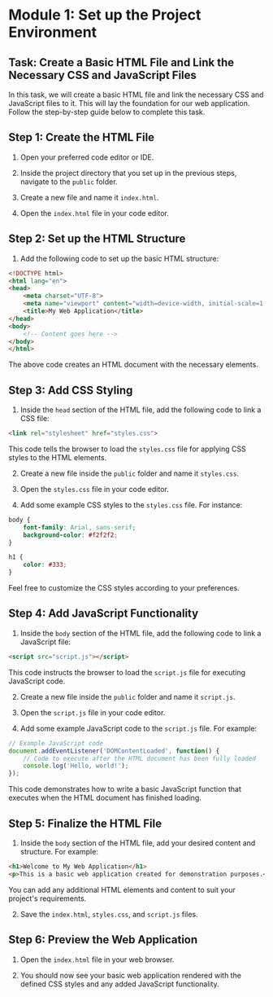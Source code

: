 # Module 1: Set up the Project Environment

## Task: Create a Basic HTML File and Link the Necessary CSS and JavaScript Files

In this task, we will create a basic HTML file and link the necessary CSS and JavaScript files to it. This will lay the foundation for our web application. Follow the step-by-step guide below to complete this task.

## Step 1: Create the HTML File

1. Open your preferred code editor or IDE.

2. Inside the project directory that you set up in the previous steps, navigate to the `public` folder.

3. Create a new file and name it `index.html`.

4. Open the `index.html` file in your code editor.

## Step 2: Set up the HTML Structure

1. Add the following code to set up the basic HTML structure:

```html
<!DOCTYPE html>
<html lang="en">
<head>
    <meta charset="UTF-8">
    <meta name="viewport" content="width=device-width, initial-scale=1.0">
    <title>My Web Application</title>
</head>
<body>
    <!-- Content goes here -->
</body>
</html>
```

The above code creates an HTML document with the necessary elements.

## Step 3: Add CSS Styling

1. Inside the `head` section of the HTML file, add the following code to link a CSS file:

```html
<link rel="stylesheet" href="styles.css">
```

This code tells the browser to load the `styles.css` file for applying CSS styles to the HTML elements.

2. Create a new file inside the `public` folder and name it `styles.css`.

3. Open the `styles.css` file in your code editor.

4. Add some example CSS styles to the `styles.css` file. For instance:

```css
body {
    font-family: Arial, sans-serif;
    background-color: #f2f2f2;
}

h1 {
    color: #333;
}
```

Feel free to customize the CSS styles according to your preferences.

## Step 4: Add JavaScript Functionality

1. Inside the `body` section of the HTML file, add the following code to link a JavaScript file:

```html
<script src="script.js"></script>
```

This code instructs the browser to load the `script.js` file for executing JavaScript code.

2. Create a new file inside the `public` folder and name it `script.js`.

3. Open the `script.js` file in your code editor.

4. Add some example JavaScript code to the `script.js` file. For example:

```javascript
// Example JavaScript code
document.addEventListener('DOMContentLoaded', function() {
    // Code to execute after the HTML document has been fully loaded
    console.log('Hello, world!');
});
```

This code demonstrates how to write a basic JavaScript function that executes when the HTML document has finished loading.

## Step 5: Finalize the HTML File

1. Inside the `body` section of the HTML file, add your desired content and structure. For example:

```html
<h1>Welcome to My Web Application</h1>
<p>This is a basic web application created for demonstration purposes.</p>
```

You can add any additional HTML elements and content to suit your project's requirements.

2. Save the `index.html`, `styles.css`, and `script.js` files.

## Step 6: Preview the Web Application

1. Open the `index.html` file in your web browser.

2. You should now see your basic web application rendered with the defined CSS styles and any added JavaScript functionality.

